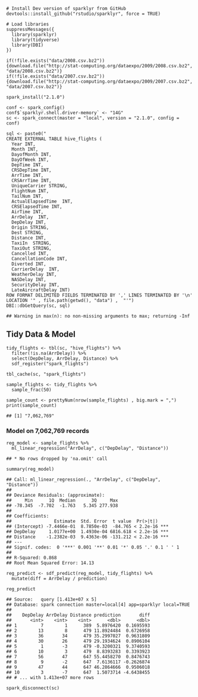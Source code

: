     # Install Dev version of sparklyr from GitHub
    devtools::install_github("rstudio/sparklyr", force = TRUE)

    # Load libraries
    suppressMessages({
      library(sparklyr)
      library(tidyverse)
      library(DBI)
    }) 

    if(!file.exists("data/2008.csv.bz2"))
    {download.file("http://stat-computing.org/dataexpo/2009/2008.csv.bz2", "data/2008.csv.bz2")}
    if(!file.exists("data/2007.csv.bz2"))
    {download.file("http://stat-computing.org/dataexpo/2009/2007.csv.bz2", "data/2007.csv.bz2")}

    spark_install("2.1.0")

    conf <- spark_config()
    conf$`sparklyr.shell.driver-memory` <- "14G"
    sc <- spark_connect(master = "local", version = "2.1.0", config = conf)

    sql <- paste0("
    CREATE EXTERNAL TABLE hive_flights (
      Year INT, 
      Month INT, 
      DayofMonth INT, 
      DayOfWeek INT, 
      DepTime INT, 
      CRSDepTime INT, 
      ArrTime INT, 
      CRSArrTime INT, 
      UniqueCarrier STRING, 
      FlightNum INT, 
      TailNum INT, 
      ActualElapsedTime  INT,  
      CRSElapsedTime INT, 
      AirTime INT, 
      ArrDelay  INT,  
      DepDelay INT, 
      Origin STRING, 
      Dest STRING, 
      Distance INT, 
      TaxiIn  STRING, 
      TaxiOut STRING, 
      Cancelled INT, 
      CancellationCode INT, 
      Diverted INT, 
      CarrierDelay  INT, 
      WeatherDelay INT, 
      NASDelay INT, 
      SecurityDelay INT, 
      LateAircraftDelay INT)
    ROW FORMAT DELIMITED FIELDS TERMINATED BY ',' LINES TERMINATED BY '\n' 
    LOCATION '" , file.path(getwd(), "data") ,  "'")
    DBI::dbGetQuery(sc, sql)

    ## Warning in max(n): no non-missing arguments to max; returning -Inf

Tidy Data & Model
-----------------

    tidy_flights <- tbl(sc, "hive_flights") %>%
      filter(!is.na(ArrDelay)) %>%
      select(DepDelay, ArrDelay, Distance) %>%
      sdf_register("spark_flights")

    tbl_cache(sc, "spark_flights")

    sample_flights <- tidy_flights %>%
      sample_frac(50)

    sample_count <- prettyNum(nrow(sample_flights) , big.mark = ",")
    print(sample_count)

    ## [1] "7,062,769"

### Model on 7,062,769 records

    reg_model <- sample_flights %>%
      ml_linear_regression("ArrDelay", c("DepDelay", "Distance"))

    ## * No rows dropped by 'na.omit' call

    summary(reg_model)

    ## Call: ml_linear_regression(., "ArrDelay", c("DepDelay", "Distance"))
    ## 
    ## Deviance Residuals: (approximate):
    ##     Min      1Q  Median      3Q     Max 
    ## -78.345  -7.702  -1.763   5.345 277.938 
    ## 
    ## Coefficients:
    ##                Estimate  Std. Error  t value  Pr(>|t|)    
    ## (Intercept) -7.4466e-01  8.7850e-03  -84.765 < 2.2e-16 ***
    ## DepDelay     1.0177e+00  1.4930e-04 6816.618 < 2.2e-16 ***
    ## Distance    -1.2382e-03  9.4363e-06 -131.212 < 2.2e-16 ***
    ## ---
    ## Signif. codes:  0 '***' 0.001 '**' 0.01 '*' 0.05 '.' 0.1 ' ' 1
    ## 
    ## R-Squared: 0.868
    ## Root Mean Squared Error: 14.13

    reg_predict <- sdf_predict(reg_model, tidy_flights) %>%
      mutate(diff = ArrDelay / prediction) 

    reg_predict

    ## Source:   query [1.413e+07 x 5]
    ## Database: spark connection master=local[4] app=sparklyr local=TRUE
    ## 
    ##    DepDelay ArrDelay Distance prediction       diff
    ##       <int>    <int>    <int>      <dbl>      <dbl>
    ## 1         7        1      389  5.8976420  0.1695593
    ## 2        13        8      479 11.8924484  0.6726958
    ## 3        36       34      479 35.2997027  0.9631809
    ## 4        30       26      479 29.1934624  0.8906104
    ## 5         1       -3      479 -0.3200321  9.3740593
    ## 6        10        3      479  8.8393283  0.3393923
    ## 7        56       47      647 55.4458270  0.8476743
    ## 8         9       -2      647  7.6136117 -0.2626874
    ## 9        47       44      647 46.2864666  0.9506018
    ## 10        3       -7      647  1.5073714 -4.6438455
    ## # ... with 1.413e+07 more rows

    spark_disconnect(sc)
